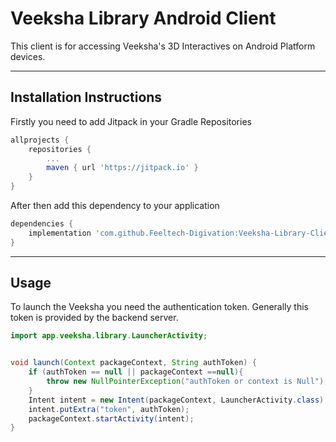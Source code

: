 # Veeksha Library Android Client
This client is for accessing Veeksha's 3D Interactives on Android Platform devices.

---
## Installation Instructions

Firstly you need to add Jitpack in your Gradle Repositories

```groovy
allprojects {
    repositories {
	    ...
	    maven { url 'https://jitpack.io' }
    }
}
```
After then add this dependency to your application
```groovy
dependencies {
    implementation 'com.github.Feeltech-Digivation:Veeksha-Library-Client-Android:1.0.04'
}
```

---
## Usage

To launch the Veeksha you need the authentication token. Generally this token is provided by the backend server.

```java
import app.veeksha.library.LauncherActivity;


void launch(Context packageContext, String authToken) {
    if (authToken == null || packageContext ==null){
        throw new NullPointerException("authToken or context is Null");
    }
    Intent intent = new Intent(packageContext, LauncherActivity.class);
    intent.putExtra("token", authToken);
    packageContext.startActivity(intent);
}
```